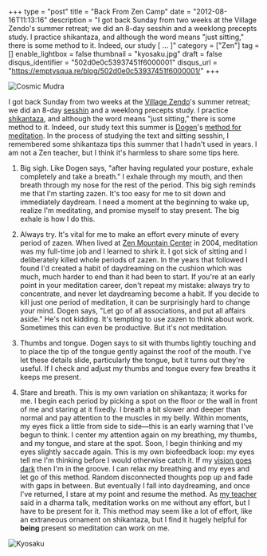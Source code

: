 +++
type = "post"
title = "Back From Zen Camp"
date = "2012-08-16T11:13:16"
description = "I got back Sunday from two weeks at the Village Zendo's summer retreat; we did an 8-day sesshin and a weeklong precepts study. I practice shikantaza, and although the word means \"just sitting,\" there is some method to it. Indeed, our study [ ... ]"
category = ["Zen"]
tag = []
enable_lightbox = false
thumbnail = "kyosaku.jpg"
draft = false
disqus_identifier = "502d0e0c53937451f6000001"
disqus_url = "https://emptysqua.re/blog/502d0e0c53937451f6000001/"
+++

<p><img style="display:block; margin-left:auto; margin-right:auto;" src="mudra.jpg" alt="Cosmic Mudra" title="mudra.jpg" border="0"   /></p>
<p>I got back Sunday from two weeks at the <a href="http://villagezendo.org">Village Zendo</a>'s summer retreat; we did an 8-day <a href="http://en.wikipedia.org/wiki/Sesshin">sesshin</a> and a weeklong precepts study. I practice <a href="http://en.wikipedia.org/wiki/Shikantaza">shikantaza</a>, and although the word means "just sitting," there is some method to it. Indeed, our study text this summer is <a href="http://en.wikipedia.org/wiki/Dogen">Dogen</a>'s <a href="http://www.stanford.edu/group/scbs/sztp3/translations/gongyo_seiten/translations/part_3/fukan_zazengi.html">method for meditation</a>. In the process of studying the text and sitting sesshin, I remembered some shikantaza tips this summer that I hadn't used in years. I am not a Zen teacher, but I think it's harmless to share some tips here.</p>
<ol>
<li>
<p>Big sigh. Like Dogen says, "after having regulated your posture, exhale completely and take a breath." I exhale through my mouth, and then breath through my nose for the rest of the period. This big sigh reminds me that I'm starting zazen. It's too easy for me to sit down and immediately daydream. I need a moment at the beginning to wake up, realize I'm meditating, and promise myself to stay present. The big exhale is how I do this.</p>
</li>
<li>
<p>Always try. It's vital for me to make an effort every minute of every period of zazen. When lived at <a href="http://www.zmc.org/">Zen Mountain Center</a> in 2004, meditation was my full-time job and I learned to shirk it. I got sick of sitting and I deliberately killed whole periods of zazen. In the years that followed I found I'd created a habit of daydreaming on the cushion which was much, much harder to end than it had been to start. If you're at an early point in your meditation career, don't repeat my mistake: always try to concentrate, and never let daydreaming become a habit. If you decide to kill just one period of meditation, it can be surprisingly hard to change your mind. Dogen says, "Let go of all associations, and put all affairs aside." He's not kidding. It's tempting to use zazen to think about work. Sometimes this can even be productive. But it's not meditation.</p>
</li>
<li>
<p>Thumbs and tongue. Dogen says to sit with thumbs lightly touching and to place the tip of the tongue gently against the roof of the mouth. I've let these details slide, particularly the tongue, but it turns out they're useful. If I check and adjust my thumbs and tongue every few breaths it keeps me present.</p>
</li>
<li>
<p>Stare and breath. This is my own variation on shikantaza; it works for me. I begin each period by picking a spot on the floor or the wall in front of me and staring at it fixedly. I breath a bit slower and deeper than normal and pay  attention to the muscles in my belly. Within moments, my eyes flick a little from side to side&mdash;this is an early warning that I've begun to think. I center my attention again on my breathing, my thumbs, and my tongue, and stare at the spot. Soon, I begin thinking and my eyes slightly saccade again. This is my own biofeedback loop: my eyes tell me I'm thinking before I would otherwise catch it. If my <a href="http://en.wikipedia.org/wiki/Stabilized_images">vision goes dark</a> then I'm in the groove. I can relax my breathing and my eyes and let go of this method. Random disconnected thoughts pop up and fade with gaps in between. But eventually I fall into daydreaming, and once I've returned, I stare at my point and resume the method. As <a href="http://villagezendo.org/teachers/roshi-enkyo-ohara/">my teacher</a> said in a dharma talk, meditation works on me without any effort, but I have to be present for it. This method may seem like a lot of effort, like an extraneous ornament on shikantaza, but I find it hugely helpful for <strong>being</strong> present so meditation can work on me.</p>
</li>
</ol>
<p><img style="display:block; margin-left:auto; margin-right:auto;" src="kyosaku.jpg" alt="Kyosaku" title="kyosaku.jpg" border="0"   /></p>
